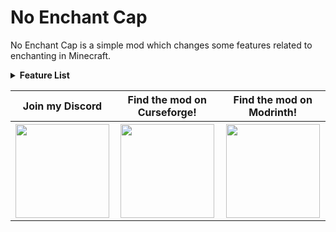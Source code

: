 # No Enchant Cap

No Enchant Cap is a simple mod which changes some features related to enchanting in Minecraft.

<details>
<summary><b>Feature List</b></summary><br>
Removes the anvil experience limit. (Enabled by default)<br>
<img src="https://github.com/AmyMialeeMods/no-enchant-cap/raw/main/assets/anvilXPCap.png"><br><br>
Allows any enchantment on any item. (Enabled by default)<br>
<img src="https://github.com/AmyMialeeMods/no-enchant-cap/raw/main/assets/incompatibleItem.png"><br><br>
Anvil costs are calculated assuming you have the minimum required amount of levels. (Enabled by default)<br>
<img src="https://github.com/AmyMialeeMods/no-enchant-cap/raw/main/assets/fairCosts.png"><br><br>
Repair costs will not increase when using anvils. (Enabled by default)<br>
<img src="https://github.com/AmyMialeeMods/no-enchant-cap/raw/main/assets/noRepairCost.png"><br><br>
Enchantments over X (10) will use number levels.<br>
<img src="https://github.com/AmyMialeeMods/no-enchant-cap/raw/main/assets/numberLevels.png"><br><br>
Removes all limits on the /enchant command.<br>
<img src="https://github.com/AmyMialeeMods/no-enchant-cap/raw/main/assets/enchantCommand.png"><br><br>
Using /enchant you can add negative levels. (Likely won't function as intended)<br>
<img src="https://github.com/AmyMialeeMods/no-enchant-cap/raw/main/assets/negativeLevels.png"><br><br>
Allow incompatible enchantments to be applied together. (Disabled by default)<br>
<img src="https://github.com/AmyMialeeMods/no-enchant-cap/raw/main/assets/mergeIncompatible.png"><br><br>
Allows combining above typical enchantment limits. (Disabled by default)<br>
<img src="https://github.com/AmyMialeeMods/no-enchant-cap/raw/main/assets/anvilLevelCap.png"><br><br>
</details>

<table align="center">
    <tr>
        <th><b>Join my Discord</b></th>
        <th><b>Find the mod on Curseforge!</b></th>
        <th><b>Find the mod on Modrinth!</b></th>
    </tr>
    <tr>
        <th>
            <a href="https://discord.gg/P4dUsxv6An">
                <img src="https://cdn.discordapp.com/attachments/793182374410059887/924000460292104282/3437c10597c1526c3dbd98c737c2bcae.svg" width="150" height="150">
            </a>
        </th>
        <th>
            <a href="https://www.curseforge.com/minecraft/mc-mods/no-enchant-cap">
                <img src="https://cdn.discordapp.com/attachments/793182374410059887/923990008543711282/anvil.svg" width="150" height="150">
            </a>
        </th>
        <th>
            <a href="https://modrinth.com/mod/no-enchant-cap">
                <img src="https://docs.modrinth.com/img/logo.svg" width="150" height="150">
            </a>
        </th>
    </tr>
</table>